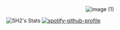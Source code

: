 <div style="text-align:center;">
  <img src="https://github.com/5H2/5H2/assets/97614691/a05dce2e-3047-4e01-ad42-4f5d84c85546" alt="image (1)">
</div>

![5H2's Stats](https://github-readme-stats.vercel.app/api?username=5H2&theme=dark&show_icons=true&hide_border=false&count_private=true) [![spotify-github-profile](https://spotify-github-profile.vercel.app/api/view?uid=m0rj4c1isop4yfgquze11741m&cover_image=true&theme=novatorem&show_offline=false&background_color=ffffff&interchange=true&bar_color=000000&bar_color_cover=false)](https://github.com/kittinan/spotify-github-profile)



